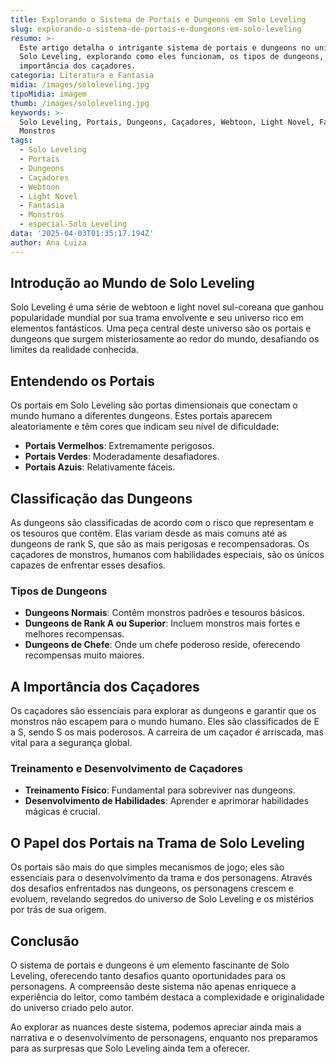 ```yaml
---
title: Explorando o Sistema de Portais e Dungeons em Solo Leveling
slug: explorando-o-sistema-de-portais-e-dungeons-em-solo-leveling
resumo: >-
  Este artigo detalha o intrigante sistema de portais e dungeons no universo de
  Solo Leveling, explorando como eles funcionam, os tipos de dungeons, e a
  importância dos caçadores.
categoria: Literatura e Fantasia
midia: /images/sololeveling.jpg
tipoMidia: imagem
thumb: /images/sololeveling.jpg
keywords: >-
  Solo Leveling, Portais, Dungeons, Caçadores, Webtoon, Light Novel, Fantasia,
  Monstros
tags:
  - Solo Leveling
  - Portais
  - Dungeons
  - Caçadores
  - Webtoon
  - Light Novel
  - Fantasia
  - Monstros
  - especial-Solo Leveling
data: '2025-04-03T01:35:17.194Z'
author: Ana Luiza
---
```


## Introdução ao Mundo de Solo Leveling
Solo Leveling é uma série de webtoon e light novel sul-coreana que ganhou popularidade mundial por sua trama envolvente e seu universo rico em elementos fantásticos. Uma peça central deste universo são os portais e dungeons que surgem misteriosamente ao redor do mundo, desafiando os limites da realidade conhecida.

## Entendendo os Portais
Os portais em Solo Leveling são portas dimensionais que conectam o mundo humano a diferentes dungeons. Estes portais aparecem aleatoriamente e têm cores que indicam seu nível de dificuldade:
- **Portais Vermelhos**: Extremamente perigosos.
- **Portais Verdes**: Moderadamente desafiadores.
- **Portais Azuis**: Relativamente fáceis.

## Classificação das Dungeons
As dungeons são classificadas de acordo com o risco que representam e os tesouros que contêm. Elas variam desde as mais comuns até as dungeons de rank S, que são as mais perigosas e recompensadoras. Os caçadores de monstros, humanos com habilidades especiais, são os únicos capazes de enfrentar esses desafios.

### Tipos de Dungeons
- **Dungeons Normais**: Contêm monstros padrões e tesouros básicos.
- **Dungeons de Rank A ou Superior**: Incluem monstros mais fortes e melhores recompensas.
- **Dungeons de Chefe**: Onde um chefe poderoso reside, oferecendo recompensas muito maiores.

## A Importância dos Caçadores
Os caçadores são essenciais para explorar as dungeons e garantir que os monstros não escapem para o mundo humano. Eles são classificados de E a S, sendo S os mais poderosos. A carreira de um caçador é arriscada, mas vital para a segurança global.

### Treinamento e Desenvolvimento de Caçadores
- **Treinamento Físico**: Fundamental para sobreviver nas dungeons.
- **Desenvolvimento de Habilidades**: Aprender e aprimorar habilidades mágicas é crucial.

## O Papel dos Portais na Trama de Solo Leveling
Os portais são mais do que simples mecanismos de jogo; eles são essenciais para o desenvolvimento da trama e dos personagens. Através dos desafios enfrentados nas dungeons, os personagens crescem e evoluem, revelando segredos do universo de Solo Leveling e os mistérios por trás de sua origem.

## Conclusão
O sistema de portais e dungeons é um elemento fascinante de Solo Leveling, oferecendo tanto desafios quanto oportunidades para os personagens. A compreensão deste sistema não apenas enriquece a experiência do leitor, como também destaca a complexidade e originalidade do universo criado pelo autor.

Ao explorar as nuances deste sistema, podemos apreciar ainda mais a narrativa e o desenvolvimento de personagens, enquanto nos preparamos para as surpresas que Solo Leveling ainda tem a oferecer.
